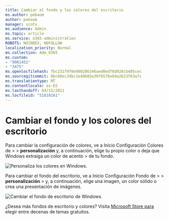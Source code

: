 ```yaml
---
title: Cambiar el fondo y los colores del escritorio
ms.author: pebaum
author: pebaum
manager: scotv
ms.audience: Admin
ms.topic: article
ms.service: o365-administration
ROBOTS: NOINDEX, NOFOLLOW
localization_priority: Normal
ms.collection: Adm_O365
ms.custom:
- "9001451"
- "3475"
ms.openlocfilehash: fbc231f9f0e980286346aed0ed78d928cb405cec
ms.sourcegitcommit: 8bc60ec34bc1e40685e3976576e04a2623f63a7c
ms.translationtype: MT
ms.contentlocale: es-ES
ms.lasthandoff: 04/15/2021
ms.locfileid: "51818161"
---
```

# <a name="change-your-desktop-background-and-colors"></a>Cambiar el fondo y los colores del escritorio

Para cambiar la configuración de colores, ve a Inicio Configuración Colores de  >    >  **personalización** y, a continuación, elige tu propio color o deja que Windows extraiga un color de acento  >  de tu fondo.

![Personaliza los colores en Windows.](media/windows-personalization-colors.png)

Para cambiar el fondo del escritorio, ve a Inicio Configuración Fondo de  >    >  **personalización**  >  y, a continuación, elige una imagen, un color sólido o crea una presentación de imágenes. 

![Cambiar el fondo de escritorio de Windows.](media/windows-desktop-background.png)

¿Desea más fondos de escritorio y colores? Visita [Microsoft Store para](https://www.microsoft.com/store/collections/windowsthemes) elegir entre decenas de temas gratuitos.
